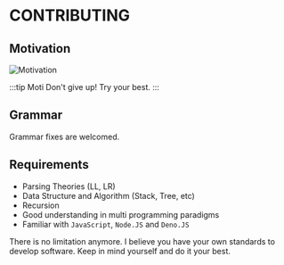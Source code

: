 # CONTRIBUTING

## Motivation

![Motivation](/banana.jpg)

:::tip Moti
Don't give up! Try your best.
:::

## Grammar

Grammar fixes are welcomed.

## Requirements

- Parsing Theories (LL, LR)
- Data Structure and Algorithm (Stack, Tree, etc)
- Recursion
- Good understanding in multi programming paradigms
- Familiar with `JavaScript`, `Node.JS` and `Deno.JS`

There is no limitation anymore. I believe you have your own standards to develop software. Keep in mind yourself and do
it
your
best.
